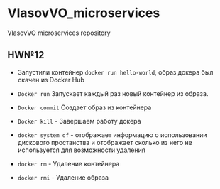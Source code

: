 # VlasovVO_microservices
VlasovVO microservices repository

## HW№12

- Запустили контейнер `docker run hello-world`, образ докера был скачен из Docker Hub

- `Docker run` Запускает каждый раз новый контейнер из образа.

- `Docker commit` Создает образ из контейнера

- `Docker kill` - Завершаем работу докера

- `docker system df` - отображает информацию о использовании дискового простанства и отображает сколько из него не используется для возможности удаления

- `docker rm` - Удаление контейнера

- `docker rmi` - Удаление образа
